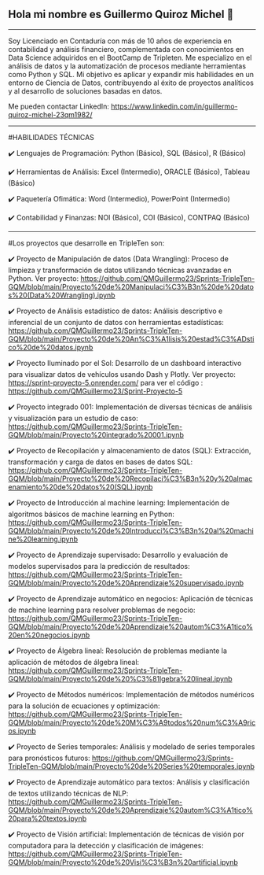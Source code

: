 ## Hola mi nombre es Guillermo Quiroz Michel 👋
__________________________________________________________________________________________________________________________________________________________________________________________________________________________________________________________


Soy Licenciado en Contaduría con más de 10 años de experiencia en contabilidad y análisis financiero, complementada con conocimientos en Data Science adquiridos en el BootCamp de Tripleten. Me especializo en el análisis de datos y la automatización de procesos mediante herramientas como Python y SQL. Mi objetivo es aplicar y expandir mis habilidades en un entorno de Ciencia de Datos, contribuyendo al éxito de proyectos analíticos y al desarrollo de soluciones basadas en datos.

Me pueden contactar LinkedIn: https://www.linkedin.com/in/guillermo-quiroz-michel-23qm1982/ 

________________________________________________________________________________________________________________________________

#HABILIDADES TÉCNICAS

✔️	Lenguajes de Programación: Python (Básico), SQL (Básico), R (Básico)

✔️	Herramientas de Análisis: Excel (Intermedio), ORACLE (Básico), Tableau (Básico)

✔️	Paquetería Ofimática: Word (Intermedio), PowerPoint (Intermedio)

✔️	Contabilidad y Finanzas: NOI (Básico), COI (Básico), CONTPAQ (Básico)



________________________________________________________________________________________________________________________________

#Los proyectos que desarrolle en TripleTen son:

✔️	Proyecto de Manipulación de datos (Data Wrangling): Proceso de limpieza y transformación de datos utilizando técnicas avanzadas en Python. Ver proyecto:	https://github.com/QMGuillermo23/Sprints-TripleTen-GQM/blob/main/Proyecto%20de%20Manipulaci%C3%B3n%20de%20datos%20(Data%20Wrangling).ipynb

✔️	Proyecto de Análisis estadístico de datos: Análisis descriptivo e inferencial de un conjunto de datos con herramientas estadísticas:	https://github.com/QMGuillermo23/Sprints-TripleTen-GQM/blob/main/Proyecto%20de%20An%C3%A1lisis%20estad%C3%ADstico%20de%20datos.ipynb

✔️	Proyecto Iluminado por el Sol: Desarrollo de un dashboard interactivo para visualizar datos de vehículos usando Dash y Plotly. Ver proyecto:		https://sprint-proyecto-5.onrender.com/	para ver el código :		https://github.com/QMGuillermo23/Sprint-Proyecto-5

✔️	Proyecto integrado 001: Implementación de diversas técnicas de análisis y visualización para un estudio de caso: 	https://github.com/QMGuillermo23/Sprints-TripleTen-GQM/blob/main/Proyecto%20integrado%20001.ipynb

✔️	Proyecto de Recopilación y almacenamiento de datos (SQL): Extracción, transformación y carga de datos en bases de datos SQL:		https://github.com/QMGuillermo23/Sprints-TripleTen-GQM/blob/main/Proyecto%20de%20Recopilaci%C3%B3n%20y%20almacenamiento%20de%20datos%20(SQL).ipynb

✔️	Proyecto de Introducción al machine learning: Implementación de algoritmos básicos de machine learning en Python: 		https://github.com/QMGuillermo23/Sprints-TripleTen-GQM/blob/main/Proyecto%20de%20Introducci%C3%B3n%20al%20machine%20learning.ipynb

✔️	Proyecto de Aprendizaje supervisado: Desarrollo y evaluación de modelos supervisados para la predicción de resultados: 	https://github.com/QMGuillermo23/Sprints-TripleTen-GQM/blob/main/Proyecto%20de%20Aprendizaje%20supervisado.ipynb

✔️	Proyecto de Aprendizaje automático en negocios: Aplicación de técnicas de machine learning para resolver problemas de negocio:	https://github.com/QMGuillermo23/Sprints-TripleTen-GQM/blob/main/Proyecto%20de%20Aprendizaje%20autom%C3%A1tico%20en%20negocios.ipynb

✔️	Proyecto de Álgebra lineal: Resolución de problemas mediante la aplicación de métodos de álgebra lineal: 	https://github.com/QMGuillermo23/Sprints-TripleTen-GQM/blob/main/Proyecto%20de%20%C3%81lgebra%20lineal.ipynb

✔️	Proyecto de Métodos numéricos: Implementación de métodos numéricos para la solución de ecuaciones y optimización:	https://github.com/QMGuillermo23/Sprints-TripleTen-GQM/blob/main/Proyecto%20de%20M%C3%A9todos%20num%C3%A9ricos.ipynb

✔️	Proyecto de Series temporales: Análisis y modelado de series temporales para pronósticos futuros: 	https://github.com/QMGuillermo23/Sprints-TripleTen-GQM/blob/main/Proyecto%20de%20Series%20temporales.ipynb

✔️	Proyecto de Aprendizaje automático para textos: Análisis y clasificación de textos utilizando técnicas de NLP:	https://github.com/QMGuillermo23/Sprints-TripleTen-GQM/blob/main/Proyecto%20de%20Aprendizaje%20autom%C3%A1tico%20para%20textos.ipynb

✔️	Proyecto de Visión artificial: Implementación de técnicas de visión por computadora para la detección y clasificación de imágenes:	https://github.com/QMGuillermo23/Sprints-TripleTen-GQM/blob/main/Proyecto%20de%20Visi%C3%B3n%20artificial.ipynb



